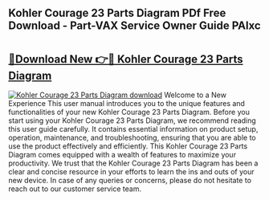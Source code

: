 ## Kohler Courage 23 Parts Diagram PDf Free Download - Part-VAX Service Owner Guide PAlxc

# <h2><a href="http://dfnmif.blite.top/?on=Kohler+Courage+23+Parts+Diagram">🔗Download New 👉🔴 Kohler Courage 23 Parts Diagram</a></h2>

[![Kohler Courage 23 Parts Diagram download](https://i.imgur.com/lujVjoI.png)](http://dfnmif.blite.top/?on=Kohler+Courage+23+Parts+Diagram)
Welcome to a New Experience This user manual introduces you to the unique features and functionalities of your new Kohler Courage 23 Parts Diagram. Before you start using your Kohler Courage 23 Parts Diagram, we recommend reading this user guide carefully. It contains essential information on product setup, operation, maintenance, and troubleshooting, ensuring that you are able to use the product effectively and efficiently. This Kohler Courage 23 Parts Diagram comes equipped with a wealth of features to maximize your productivity. We trust that the Kohler Courage 23 Parts Diagram has been a clear and concise resource in your efforts to learn the ins and outs of your new device. In case of any queries or concerns, please do not hesitate to reach out to our customer service team.

